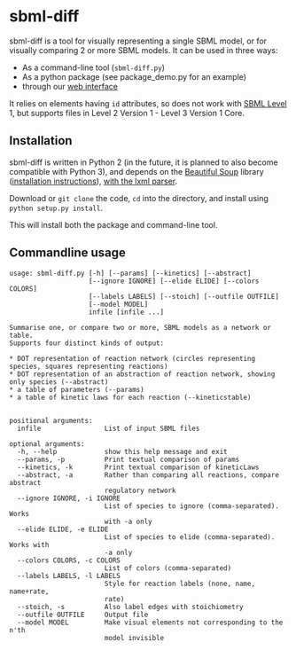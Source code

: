 # sbml-diff

sbml-diff is a tool for visually representing a single SBML model, or for visually comparing 2 or more SBML models. It can be used in three ways:

* As a command-line tool (`sbml-diff.py`)
* As a python package (see package_demo.py for an example)
* through our [web interface](http://sysos.eng.ox.ac.uk/tebio/upload)

It relies on elements having `id` attributes, so does not work with [SBML Level](http://sbml.org/Documents/Specifications) 1, but supports files in Level 2 Version 1 - Level 3 Version 1 Core.

## Installation

sbml-diff is written in Python 2 (in the future, it is planned to also become compatible with Python 3), and depends on the [Beautiful Soup](https://www.crummy.com/software/BeautifulSoup/) library ([installation instructions](https://www.crummy.com/software/BeautifulSoup/bs4/doc/#installing-beautiful-soup)), [with the lxml parser](https://www.crummy.com/software/BeautifulSoup/bs4/doc/#installing-a-parser).

Download or ``git clone`` the code, ``cd`` into the directory, and install using ``python setup.py install``.

This will install both the package and command-line tool.

## Commandline usage

    usage: sbml-diff.py [-h] [--params] [--kinetics] [--abstract]
                        [--ignore IGNORE] [--elide ELIDE] [--colors COLORS]
                        [--labels LABELS] [--stoich] [--outfile OUTFILE]
                        [--model MODEL]
                        infile [infile ...]

    Summarise one, or compare two or more, SBML models as a network or table.
    Supports four distinct kinds of output:

    * DOT representation of reaction network (circles representing species, squares representing reactions)
    * DOT representation of an abstraction of reaction network, showing only species (--abstract)
    * a table of parameters (--params)
    * a table of kinetic laws for each reaction (--kineticstable)


    positional arguments:
      infile                List of input SBML files    

    optional arguments:
      -h, --help            show this help message and exit
      --params, -p          Print textual comparison of params
      --kinetics, -k        Print textual comparison of kineticLaws
      --abstract, -a        Rather than comparing all reactions, compare abstract
                            regulatory network
      --ignore IGNORE, -i IGNORE
                            List of species to ignore (comma-separated). Works
                            with -a only
      --elide ELIDE, -e ELIDE
                            List of species to elide (comma-separated). Works with
                            -a only
      --colors COLORS, -c COLORS
                            List of colors (comma-separated)
      --labels LABELS, -l LABELS
                            Style for reaction labels (none, name, name+rate,
                            rate)
      --stoich, -s          Also label edges with stoichiometry
      --outfile OUTFILE     Output file
      --model MODEL         Make visual elements not corresponding to the n'th
                            model invisible